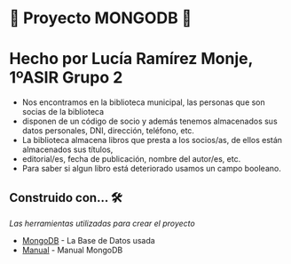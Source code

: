 # 🚀 Proyecto MONGODB 🚀
# Hecho por Lucía Ramírez Monje, 1ºASIR Grupo 2

* Nos encontramos en la biblioteca municipal, las personas que son socias de la biblioteca 
* disponen de un código de socio y además tenemos almacenados sus datos personales, DNI, dirección, teléfono, etc.
* La biblioteca almacena libros que presta a los socios/as, de ellos están almacenados sus títulos,
* editorial/es, fecha de publicación, nombre del autor/es, etc.
* Para saber si algun libro está deteriorado usamos un campo booleano.



## Construido con... 🛠️

_Las herramientas utilizadas para crear el proyecto_

* [MongoDB](https://www.mongodb.com/) - La Base de Datos usada
* [Manual](https://docs.mongodb.com/manual/) - Manual MongoDB